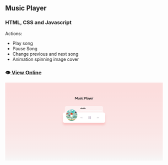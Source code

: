 ## Music Player

### HTML, CSS and Javascript

Actions:
- Play song
- Pause Song
- Change previous and next song
- Animation spinning image cover

### 👁️[ View Online](https://thiagowfer.github.io/music-player/)

![Print](./images/print-music-player.png)